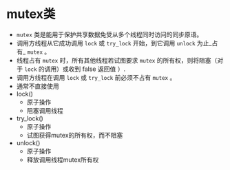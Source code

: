 # mutex类

- `mutex` 类是能用于保护共享数据免受从多个线程同时访问的同步原语。
-   调用方线程从它成功调用 `lock` 或 `try_lock` 开始，到它调用 `unlock` 为止_占有_ `mutex` 。
-   线程占有 `mutex` 时，所有其他线程若试图要求 `mutex` 的所有权，则将阻塞（对于 `lock` 的调用）或收到 false 返回值 ）.
- 调用方线程在调用 `lock` 或 `try_lock` 前必须不占有 `mutex` 。
- 通常不直接使用
- lock()
  - 原子操作
  - 阻塞调用线程
- try_lock()
  - 原子操作
  - 试图获得mutex的所有权，而不阻塞
- unlock()
  - 原子操作
  - 释放调用线程mutex所有权
